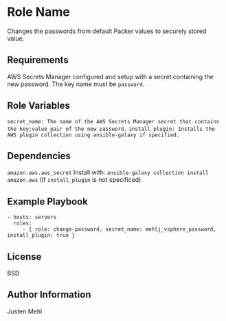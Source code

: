 Role Name
=========

Changes the passwords from default Packer values to securely stored value.

Requirements
------------

AWS Secrets Manager configured and setup with a secret containing the new password. The key name must be `password`.

Role Variables
--------------

`secret_name: The name of the AWS Secrets Manager secret that contains the key:value pair of the new password.`
`install_plugin: Installs the AWS plugin collection using ansible-galaxy if specified.`

Dependencies
------------

`amazon.aws.aws_secret`
Install with:
`ansible-galaxy collection install amazon.aws`
(If `install_plugin` is not specificed)

Example Playbook
----------------

    - hosts: servers
      roles:
         - { role: change-password, secret_name: mehlj_vsphere_password, install_plugin: true }

License
-------

BSD

Author Information
------------------

Justen Mehl
